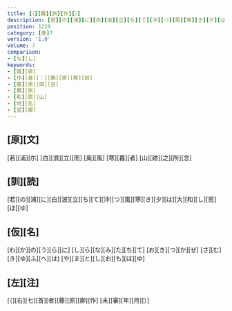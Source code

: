 ```yaml
---
title: [（][覊][旅][作][）]
description: [若][の][浦][に][白][波][立][ち][て][沖][つ][風][寒][き][夕][は][大][和][し][思][ほ][ゆ]
position: 1219
category: [巻]7
version: '1.0'
volume: 7
comparison:
- [な][し]
keywords:
- [雑][歌]
- [作][者][：][藤][原][房][前]
- [藤][原][麻][呂]
- [羈][旅]
- [和][歌][山]
- [地][名]
- [望][郷]
---
```


## [原][文]

[若][浦][尓] [白][浪][立][而] [奥][風] [寒][暮][者] [山][跡][之][所][念]

## [訓][読]

[若][の][浦][に][白][波][立][ち][て][沖][つ][風][寒][き][夕][は][大][和][し][思][ほ][ゆ]

## [仮][名]

[わ][か][の][う][ら][に] [し][ら][な][み][た][ち][て] [お][き][つ][か][ぜ] [さ][む][き][ゆ][ふ][へ][は] [や][ま][と][し][お][も][ほ][ゆ]

## [左][注]

[（][右][七][首][者][藤][原][卿][作] [未][審][年][月][）]
